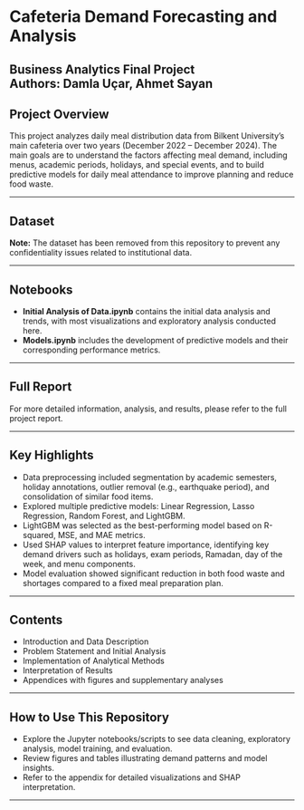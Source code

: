 # Cafeteria Demand Forecasting and Analysis  
**Business Analytics Final Project**  
Authors: Damla Uçar, Ahmet Sayan  
---

## Project Overview  
This project analyzes daily meal distribution data from Bilkent University’s main cafeteria over two years (December 2022 – December 2024). The main goals are to understand the factors affecting meal demand, including menus, academic periods, holidays, and special events, and to build predictive models for daily meal attendance to improve planning and reduce food waste.

---
## Dataset  
**Note:** The dataset has been removed from this repository to prevent any confidentiality issues related to institutional data.

---

## Notebooks  
- **Initial Analysis of Data.ipynb** contains the initial data analysis and trends, with most visualizations and exploratory analysis conducted here.  
- **Models.ipynb** includes the development of predictive models and their corresponding performance metrics.

---

## Full Report  
For more detailed information, analysis, and results, please refer to the full project report.

---

## Key Highlights  
- Data preprocessing included segmentation by academic semesters, holiday annotations, outlier removal (e.g., earthquake period), and consolidation of similar food items.  
- Explored multiple predictive models: Linear Regression, Lasso Regression, Random Forest, and LightGBM.  
- LightGBM was selected as the best-performing model based on R-squared, MSE, and MAE metrics.  
- Used SHAP values to interpret feature importance, identifying key demand drivers such as holidays, exam periods, Ramadan, day of the week, and menu components.  
- Model evaluation showed significant reduction in both food waste and shortages compared to a fixed meal preparation plan.

---

## Contents  
- Introduction and Data Description  
- Problem Statement and Initial Analysis  
- Implementation of Analytical Methods  
- Interpretation of Results  
- Appendices with figures and supplementary analyses  

---

## How to Use This Repository  
- Explore the Jupyter notebooks/scripts to see data cleaning, exploratory analysis, model training, and evaluation.  
- Review figures and tables illustrating demand patterns and model insights.  
- Refer to the appendix for detailed visualizations and SHAP interpretation.

---
